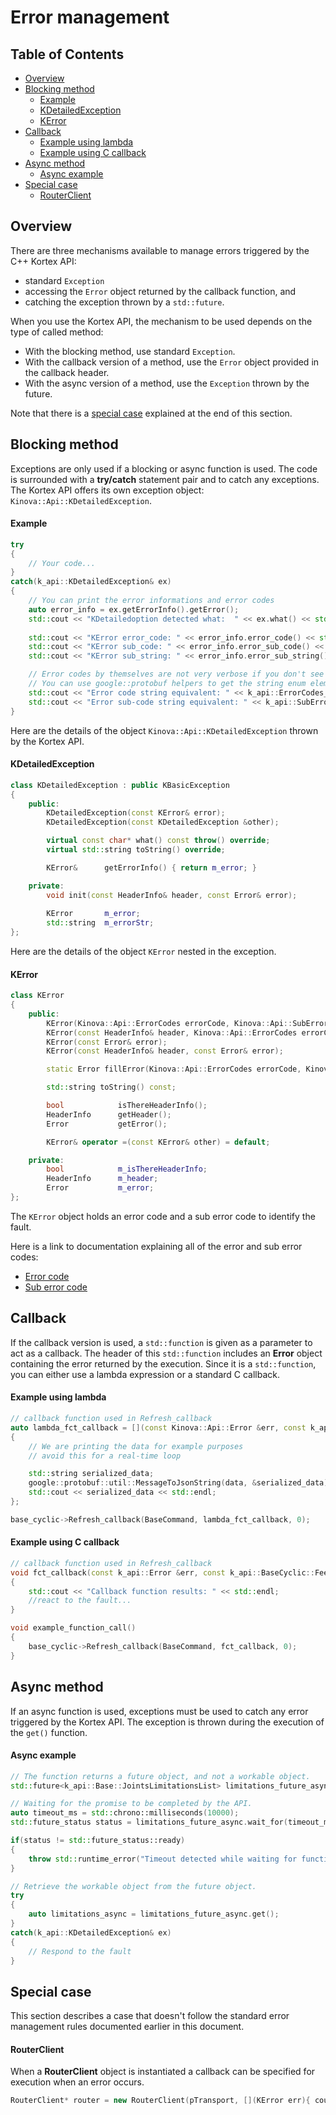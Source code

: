 <!--
* KINOVA (R) KORTEX (TM)
*
* Copyright (c) 2019 Kinova inc. All rights reserved.
*
* This software may be modified and distributed
* under the terms of the BSD 3-Clause license.
*
* Refer to the LICENSE file for details.
*
-->

<h1>Error management</h1>

<h2>Table of Contents</h2>

<!-- TOC -->

- [Overview](#overview)
- [Blocking method](#blocking-method)
    - [Example](#example)
    - [KDetailedException](#kdetailedexception)
    - [KError](#kerror)
- [Callback](#callback)
    - [Example using lambda](#example-using-lambda)
    - [Example using C callback](#example-using-c-callback)
- [Async method](#async-method)
    - [Async example](#async-example)
- [Special case](#special-case)
    - [RouterClient](#routerclient)


<!-- /TOC -->

<a id="markdown-overview" name="overview"></a>
## Overview

There are three mechanisms available to manage errors triggered by the C++ Kortex API: 
- standard `Exception`
- accessing the `Error` object returned by the callback function, and 
- catching the exception thrown by a `std::future`. 

When you use the Kortex API, the mechanism to be used depends on the type of called method:
  
- With the blocking method, use standard `Exception`.
- With the callback version of a method, use the `Error` object provided in the callback header.
- With the async version of a method, use the `Exception` thrown by the future.

Note that there is a [special case](#special-cases) explained at the end of this section.

<a id="markdown-blocking-function" name="blocking-function"></a>
## Blocking method
Exceptions are only used if a blocking or async function is used. The code is surrounded with a **try/catch** statement pair and to catch any exceptions. The Kortex API offers its own exception object: ``Kinova::Api::KDetailedException``.


<a id="markdown-exception-example" name="exception-example"></a>
#### Example

```cpp
try
{
    // Your code...
}
catch(k_api::KDetailedException& ex)
{
    // You can print the error informations and error codes
    auto error_info = ex.getErrorInfo().getError();
    std::cout << "KDetailedoption detected what:  " << ex.what() << std::endl;
    
    std::cout << "KError error_code: " << error_info.error_code() << std::endl;
    std::cout << "KError sub_code: " << error_info.error_sub_code() << std::endl;
    std::cout << "KError sub_string: " << error_info.error_sub_string() << std::endl;

    // Error codes by themselves are not very verbose if you don't see their corresponding enum value
    // You can use google::protobuf helpers to get the string enum element for every error code and sub-code 
    std::cout << "Error code string equivalent: " << k_api::ErrorCodes_Name(k_api::ErrorCodes(error_info.error_code())) << std::endl;
    std::cout << "Error sub-code string equivalent: " << k_api::SubErrorCodes_Name(k_api::SubErrorCodes     (error_info.error_sub_code())) << std::endl;
}
```

Here are the details of the object `Kinova::Api::KDetailedException` thrown by the Kortex API.

<a id="markdown-kdetailed-exception" name="kdetailed-exception"></a>
#### KDetailedException

```cpp
class KDetailedException : public KBasicException
{
    public:
        KDetailedException(const KError& error);
        KDetailedException(const KDetailedException &other);

        virtual const char* what() const throw() override;
        virtual std::string toString() override;

        KError&      getErrorInfo() { return m_error; }

    private:
        void init(const HeaderInfo& header, const Error& error);
    
        KError       m_error;
        std::string  m_errorStr;
};
```

Here are the details of the object `KError` nested in the exception.

<a id="markdown-kerror" name="kerror"></a>
#### KError

```cpp
class KError
{
    public:
        KError(Kinova::Api::ErrorCodes errorCode, Kinova::Api::SubErrorCodes errorSubCode, std::string errorDescription);
        KError(const HeaderInfo& header, Kinova::Api::ErrorCodes errorCode, Kinova::Api::SubErrorCodes errorSubCode, std::string errorDescription);
        KError(const Error& error);
        KError(const HeaderInfo& header, const Error& error);

        static Error fillError(Kinova::Api::ErrorCodes errorCode, Kinova::Api::SubErrorCodes errorSubCode, std::string errorDescription);

        std::string toString() const;

        bool            isThereHeaderInfo();
        HeaderInfo      getHeader();
        Error           getError();

        KError& operator =(const KError& other) = default;

    private:
        bool            m_isThereHeaderInfo;
        HeaderInfo      m_header;
        Error           m_error;
};
```

The `KError` object holds an error code and a sub error code to identify the fault.

Here is a link to documentation explaining all of the error and sub error codes:

- [Error code](https://github.com/Kinovarobotics/kortex/blob/master/api_cpp/doc/markdown/references/enm_Api_ErrorCodes.md)
- [Sub error code](https://github.com/Kinovarobotics/kortex/blob/master/api_cpp/doc/markdown/references/enm_Api_SubErrorCodes.md#)

<a id="markdown-callback" name="callback"></a>
## Callback
If the callback version is used, a ``std::function`` is given as a parameter to act as a callback. The header of this ``std::function`` includes an **Error** object containing the error returned by the execution. Since it is a ``std::function``, you can either use a lambda expression or a standard C callback.

<a id="markdown-callback-example-lambda" name="callback-example-lambda"></a>
#### Example using lambda
```cpp
// callback function used in Refresh_callback
auto lambda_fct_callback = [](const Kinova::Api::Error &err, const k_api::BaseCyclic::Feedback data)
{
    // We are printing the data for example purposes
    // avoid this for a real-time loop 

    std::string serialized_data;
    google::protobuf::util::MessageToJsonString(data, &serialized_data);
    std::cout << serialized_data << std::endl;
};

base_cyclic->Refresh_callback(BaseCommand, lambda_fct_callback, 0);
```

<a id="markdown-callback-example-c" name="callback-example-c"></a>
#### Example using C callback
```cpp
// callback function used in Refresh_callback
void fct_callback(const k_api::Error &err, const k_api::BaseCyclic::Feedback data)
{
    std::cout << "Callback function results: " << std::endl;
    //react to the fault...
}

void example_function_call()
{
	base_cyclic->Refresh_callback(BaseCommand, fct_callback, 0);
}

```

<a id="markdown-async-function" name="async-function"></a>

## Async method
If an async function is used, exceptions must be used to catch any error triggered by the Kortex API. The exception is thrown during the execution of the ``get()`` function.

<a id="markdown-example-async" name="async-example"></a>
#### Async example 

```cpp
// The function returns a future object, and not a workable object.
std::future<k_api::Base::JointsLimitationsList> limitations_future_async = base->GetAllJointsSpeedHardLimitation_async();

// Waiting for the promise to be completed by the API.
auto timeout_ms = std::chrono::milliseconds(10000);
std::future_status status = limitations_future_async.wait_for(timeout_ms);

if(status != std::future_status::ready)
{
    throw std::runtime_error("Timeout detected while waiting for function\n");
}

// Retrieve the workable object from the future object.
try
{
    auto limitations_async = limitations_future_async.get();
}
catch(k_api::KDetailedException& ex)
{
    // Respond to the fault
}
```

<a id="markdown-special-cases" name="special-cases"></a>
## Special case
This section describes a case that doesn't follow the standard error management rules documented earlier in this document.
#### RouterClient
When a **RouterClient** object is instantiated a callback can be specified for execution when an error occurs.
```cpp
RouterClient* router = new RouterClient(pTransport, [](KError err){ cout << "callback error" << err.toString(); });
```
